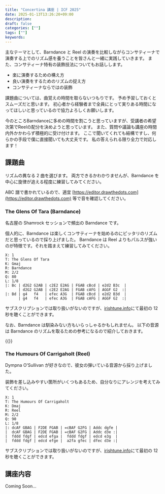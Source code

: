 ```yaml
---
title: "Concertina 講座 | ICF 2025"
date: 2025-01-13T13:26:20+09:00
description:
draft: false
categories: [""]
tags: [""]
keywords:
---
```


主なテーマとして、Barndance と Reel の演奏を比較しながらコンサティーナで演奏する上でのリズム感を養うことを皆さんと一緒に実践していきます。
また、コンサティーナ特有の装飾技法についてもお話しします。

- 楽に演奏するための構え方
- 良い演奏をするためのリズムの捉え方
- コンサティーナならではの装飾

課題曲については、曲覚えの時間を取らないつもりです。
予め予習しておくとスムーズだと思います。
初心者から経験者まで全員にとって実りある時間になってほしいと思っているので協力よろしくお願いします。

今のところBarndanceに多めの時間を割こうと思っていますが、受講者の希望次第でReelの配分を決めようと思っています。
また、質問や議論も講座の時間内外かかわらず積極的に受け付けます。
ここで聞いてくれても結構ですし、何らかの手段で僕に直接聞いても大丈夫です。
私の答えられる限り全力で対応します！

<!--more-->

## 課題曲

リズムの異なる 2 曲を選びます。
両方できるかわかりませんが、Barndance を中心に旋律が追える程度に練習してみてください。

ABC 譜で書かれているので、適宜 [https://editor.drawthedots.com](https://editor.drawthedots.com) 等で音を確認してください。

### The Glens Of Tara (Barndance)

名古屋の Shamrock セッションで頻出の Barndance です。

個人的に、Barndance は楽しくコンサティーナを始めるのにピッタリのリズムだと思っているので採り上げました。
Barndance は Reel よりもパルスが強いのが特徴です。それを踏まえて練習してみてください。

```
X: 1
T: The Glens Of Tara
K: Gmaj
R: Barndance
M: 2/2
Q: 80
L: 1/8
|: Bc | d2G2 G2AB | c2E2 E2AG | FGAB cBcd | e2d2 B3c  |
      | d2G2 G2AB | c2E2 E2AG | FGAB cAFG | AGGF G2  :|
|: Bd | g4   f4   | efec A3G  | FGAB cBcd | e2d2 B3d  |
      | g4   f4   | efec A3G  | FGAB cAFG | AGGF G2  :|
```

サブスクリプションでは取り扱いがないのですが、[irishtune.info](https://www.irishtune.info/album/MMcNmr+3/)にて最初の 12 秒を聴くことができます。

なお、Barndance は馴染みない方もいらっしゃるかもしれません。
以下の音源は Barndance のリズムを取るための参考になるので紹介しておきます。

{{<youtube RvTnpbERuOg>}}

### The Humours Of Carrigaholt (Reel)

Dympna O'Sullivan が好きなので、彼女の弾いている音源から採り上げました。

装飾を差し込みやすい箇所がいくつもあるため、自分なりにアレンジを考えてみてください。

```
X: 1
T: The Humours Of Carrigaholt
K: Dmaj
R: Reel
M: 2/2
Q: 90
L: 1/8
|: dcAF GBAG | F2DE FGAB | =cBAF G2FG | Addc dgfe |
|  dcAF GBAG | F2DE FGAB | =cBAF G2FG | Addc d3e :|
|  fddd fdgf | edcd efga |  fddd fdgf | edcd e3g  |
|  fddd fdgf | edcd efge |  a2fa gfec | dfec d3e :|
```

サブスクリプションでは取り扱いがないのですが、[irishtune.info](https://www.irishtune.info/album/DOSlvn+2/)にて最初の 12 秒を聴くことができます。

## 講座内容

Coming Soon...
